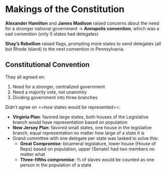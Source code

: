 # Makings of the Constitution
**Alexander Hamilton** and **James Madison** raised concerns about the need for a stronger national government → **Annapolis convention**, which was a sad convention (only 5 states had delegates)

**Shay’s Rebellion** raised flags, prompting more states to send delegates (all but Rhode Island) to the next convention in Pennsylvania.

## Constitutional Convention
They all agreed on:
1. Need for a stronger, centralized government 
2. Need a majority vote, not unanimity
3. Dividing government into three branches

Didn’t agree on ==how states would be represented==:
- **Virginia Plan**: favored large states, both houses of the Legislative branch would have representation based on population
- **New Jersey Plan**: favored small states, one house in the legislative branch, equal representation no matter how large of a state it is
- Grand committee with one delegate per state was tasked to solve this:
	- **Great Compromise**: bicameral legislature, lower house (House of Reps) based on population, upper (Senate) had two members no matter what 
	- **Three-fifths compromise**: ⅗ of slaves would be counted as one person in the population of a state